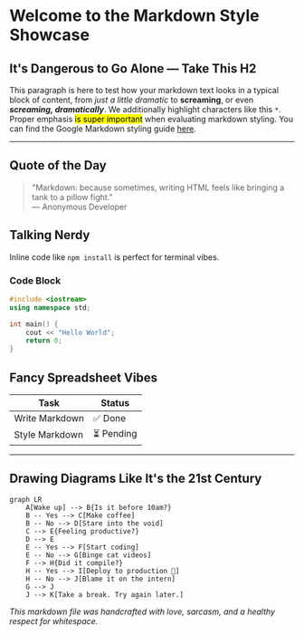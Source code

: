 # Welcome to the Markdown Style Showcase

## It's Dangerous to Go Alone — Take This H2

This paragraph is here to test how your markdown text looks in a typical block of content, from *just a little dramatic* to **screaming**, or even ***screaming, dramatically***. We additionally highlight characters like this `*`. Proper emphasis <mark>is super important</mark> when evaluating markdown styling. You can find the Google Markdown styling guide [here](https://google.github.io/styleguide/docguide/style.html). 

---

## Quote of the Day

> "Markdown: because sometimes, writing HTML feels like bringing a tank to a pillow fight."  
> — Anonymous Developer

## Talking Nerdy

Inline code like `npm install` is perfect for terminal vibes.

### Code Block

```cpp
#include <iostream>
using namespace std;

int main() {
    cout << "Hello World";
    return 0;
}
```

## Fancy Spreadsheet Vibes

| Task           | Status    |
|----------------|-----------|
| Write Markdown | ✅ Done    |
| Style Markdown | ⏳ Pending |

---

## Drawing Diagrams Like It's the 21st Century

```mermaid
graph LR
    A[Wake up] --> B{Is it before 10am?}
    B -- Yes --> C[Make coffee]
    B -- No --> D[Stare into the void]
    C --> E{Feeling productive?}
    D --> E
    E -- Yes --> F[Start coding]
    E -- No --> G[Binge cat videos]
    F --> H{Did it compile?}
    H -- Yes --> I[Deploy to production 🚀]
    H -- No --> J[Blame it on the intern]
    G --> J
    J --> K[Take a break. Try again later.]
```

_This markdown file was handcrafted with love, sarcasm, and a healthy respect for whitespace._

